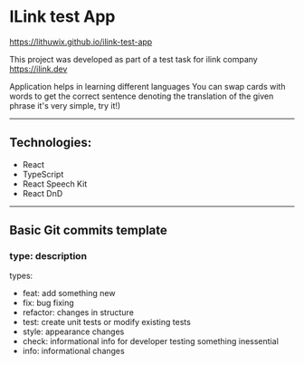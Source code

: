 # ILink test App

https://lithuwix.github.io/ilink-test-app

This project was developed as part of a test task for ilink company https://ilink.dev

Application helps in learning different languages
You can swap cards with words to get the correct sentence denoting the translation of the given phrase
it's very simple, try it!)

---

## Technologies:

- React
- TypeScript
- React Speech Kit
- React DnD

---

## Basic Git commits template

### type: description

types:

- feat: add something new
- fix: bug fixing
- refactor: changes in structure
- test: create unit tests or modify existing tests
- style: appearance changes
- check: informational info for developer testing something inessential
- info: informational changes 

